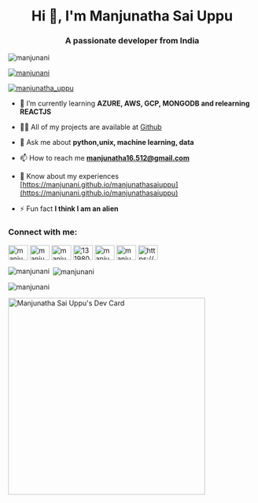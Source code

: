 <h1 align="center">Hi 👋, I'm Manjunatha Sai Uppu</h1>
<h3 align="center">A passionate developer from India</h3>

<p align="left"> <img src="https://komarev.com/ghpvc/?username=manjunani&label=Profile%20views&color=7a47ae&style=flat" alt="manjunani" /> </p>

<p align="left">
  <a href="https://github.com/ryo-ma/github-profile-trophy">
    <img src="https://github-profile-trophy.vercel.app/?username=manjunani" alt="manjunani" />
  </a>
</p>

<p align="left"> <a href="https://twitter.com/manjunatha_uppu" target="blank"><img src="https://img.shields.io/twitter/follow/manjunatha_uppu?logo=twitter&style=for-the-badge" alt="manjunatha_uppu" /></a> </p>

- 🌱 I’m currently learning **AZURE, AWS, GCP, MONGODB and relearning REACTJS**

- 👨‍💻 All of my projects are available at [Github](Github)

- 💬 Ask me about **python,unix, machine learning, data**

- 📫 How to reach me **manjunatha16.512@gmail.com**

- 📄 Know about my experiences [https://manjunani.github.io/manjunathasaiuppu](https://manjunani.github.io/manjunathasaiuppu)

- ⚡ Fun fact **I think I am an alien**

<h3 align="left">Connect with me:</h3>
<p align="left">
<a href="https://dev.to/manjunani" target="blank"><img align="center" src="https://cdn.jsdelivr.net/npm/simple-icons@3.0.1/icons/dev-dot-to.svg" alt="manjunani" height="30" width="40" /></a>
<a href="https://twitter.com/manjunatha_uppu" target="blank"><img align="center" src="https://cdn.jsdelivr.net/npm/simple-icons@3.0.1/icons/twitter.svg" alt="manjunatha_uppu" height="30" width="40" /></a>
<a href="https://linkedin.com/in/manjunathasai" target="blank"><img align="center" src="https://cdn.jsdelivr.net/npm/simple-icons@3.0.1/icons/linkedin.svg" alt="manjunathasai" height="30" width="40" /></a>
<a href="https://stackoverflow.com/users/13198079" target="blank"><img align="center" src="https://cdn.jsdelivr.net/npm/simple-icons@3.0.1/icons/stackoverflow.svg" alt="13198079" height="30" width="40" /></a>
<a href="https://fb.com/manju.nani.351" target="blank"><img align="center" src="https://cdn.jsdelivr.net/npm/simple-icons@3.0.1/icons/facebook.svg" alt="manju.nani.351" height="30" width="40" /></a>
<a href="https://instagram.com/manjunatha_uppu" target="blank"><img align="center" src="https://cdn.jsdelivr.net/npm/simple-icons@3.0.1/icons/instagram.svg" alt="manjunatha_uppu" height="30" width="40" /></a>
<a href="https://www.youtube.com/c/https://www.youtube.com/channel/ucywbuvno8z6mho4nbt80jng" target="blank"><img align="center" src="https://cdn.jsdelivr.net/npm/simple-icons@3.0.1/icons/youtube.svg" alt="https://www.youtube.com/channel/ucywbuvno8z6mho4nbt80jng" height="30" width="40" /></a>
</p>
<p><img align="left" src="https://github-readme-stats.vercel.app/api/top-langs?username=manjunani&show_icons=true&locale=en&layout=compact" alt="manjunani" /></p>

<p>&nbsp;<img align="center" src="https://github-readme-stats.vercel.app/api?username=manjunani&show_icons=true&locale=en" alt="manjunani" /></p>

<p><img align="center" src="https://github-readme-streak-stats.herokuapp.com/?user=manjunani&theme=dark" alt="manjunani" /></p>
<a href="https://app.daily.dev/manjunatha_uppu"><img src="https://api.daily.dev/devcards/cbde1ea19fd643ce8835bf5285f90184.png?r=uaw" width="400" alt="Manjunatha Sai Uppu's Dev Card"/></a>
